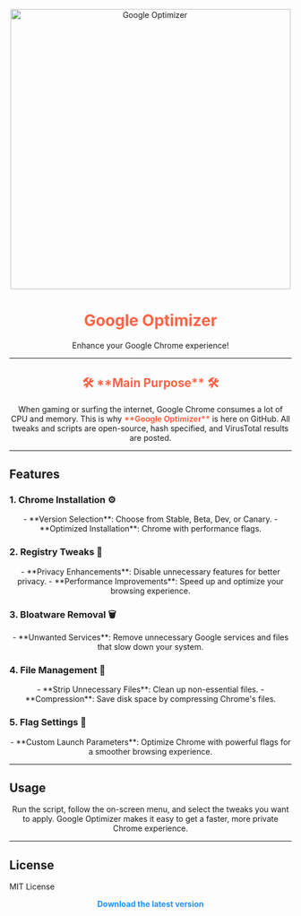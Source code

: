 <p align="center">
  <img src="https://github.com/user-attachments/assets/a6c1d0ec-c540-4ead-b44d-9727bd2a6cf1" alt="Google Optimizer" width="500">
</p>

<h1 align="center" style="color:#FF6347;">Google Optimizer</h1>

<p align="center">
  Enhance your Google Chrome experience!
</p>

---

<h2 align="center" style="color:#FF6347;">🛠️ **Main Purpose** 🛠️</h2>

<p align="center">
  When gaming or surfing the internet, Google Chrome consumes a lot of CPU and memory.  
  This is why <a href="https://github.com/TheSPEEDO/Google-Optimization-Batch/releases/latest" style="color:#FF6347; font-weight: bold; text-decoration: none;">**Google Optimizer**</a> is here on GitHub. All tweaks and scripts are open-source, hash specified, and VirusTotal results are posted.
</p>

---

## Features

### 1. **Chrome Installation** ⚙️
<p align="center">
- **Version Selection**: Choose from Stable, Beta, Dev, or Canary.
- **Optimized Installation**: Chrome with performance flags.
</p>

### 2. **Registry Tweaks** 🔐
<p align="center">
- **Privacy Enhancements**: Disable unnecessary features for better privacy.
- **Performance Improvements**: Speed up and optimize your browsing experience.
</p>

### 3. **Bloatware Removal** 🗑️
<p align="center">
- **Unwanted Services**: Remove unnecessary Google services and files that slow down your system.
</p>

### 4. **File Management** 📂
<p align="center">
- **Strip Unnecessary Files**: Clean up non-essential files.
- **Compression**: Save disk space by compressing Chrome's files.
</p>

### 5. **Flag Settings** 🚀
<p align="center">
- **Custom Launch Parameters**: Optimize Chrome with powerful flags for a smoother browsing experience.
</p>

---

## Usage

<p align="center">
Run the script, follow the on-screen menu, and select the tweaks you want to apply.  
Google Optimizer makes it easy to get a faster, more private Chrome experience.
</p>

---

## License

MIT License

<p align="center">
  <a href="https://github.com/TheSPEEDO/Google-Optimization-Batch/releases/tag/v4.0" style="color:#1E90FF; font-weight: bold; text-decoration: none;">Download the latest version</a>
</p>
